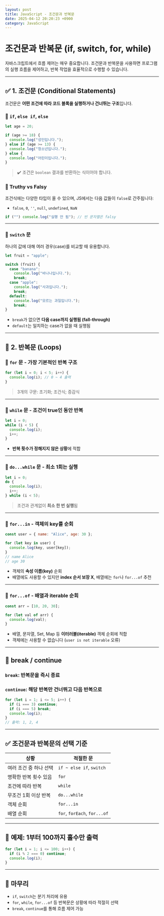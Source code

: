 ```yaml
---
layout: post
title: JavaScript - 조건문과 반복문
date: 2025-04-12 20:20:23 +0900
category: JavaScript
---
```

# 조건문과 반복문 (if, switch, for, while)

자바스크립트에서 흐름 제어는 매우 중요합니다. 조건문과 반복문을 사용하면 프로그램의 실행 흐름을 제어하고, 반복 작업을 효율적으로 수행할 수 있습니다.

---

## ✅ 1. 조건문 (Conditional Statements)

조건문은 **어떤 조건에 따라 코드 블록을 실행하거나 건너뛰는 구조**입니다.

### 🔹 `if`, `else if`, `else`

```js
let age = 20;

if (age >= 18) {
  console.log("성인입니다.");
} else if (age >= 13) {
  console.log("청소년입니다.");
} else {
  console.log("어린이입니다.");
}
```

> ✔️ 조건은 `boolean` 결과를 반환하는 식이어야 합니다.

### 📌 Truthy vs Falsy

조건식에는 다양한 타입이 올 수 있으며, JS에서는 다음 값들이 `false`로 간주됩니다:

- `false`, `0`, `''`, `null`, `undefined`, `NaN`

```js
if ("") console.log("실행 안 됨"); // 빈 문자열은 falsy
```

---

### 🔹 `switch` 문

하나의 값에 대해 여러 경우(case)를 비교할 때 유용합니다.

```js
let fruit = "apple";

switch (fruit) {
  case "banana":
    console.log("바나나입니다.");
    break;
  case "apple":
    console.log("사과입니다.");
    break;
  default:
    console.log("모르는 과일입니다.");
    break;
}
```

- `break`가 없으면 **다음 case까지 실행됨 (fall-through)**  
- `default`는 일치하는 case가 없을 때 실행됨

---

## 🔁 2. 반복문 (Loops)

### 🔹 `for` 문 - 가장 기본적인 반복 구조

```js
for (let i = 0; i < 5; i++) {
  console.log(i); // 0 ~ 4 출력
}
```

> 3개의 구문: 초기화; 조건식; 증감식

---

### 🔹 `while` 문 - 조건이 true인 동안 반복

```js
let i = 0;
while (i < 5) {
  console.log(i);
  i++;
}
```

- **반복 횟수가 정해지지 않은 상황**에 적합

---

### 🔹 `do...while` 문 - 최소 1회는 실행

```js
let i = 0;
do {
  console.log(i);
  i++;
} while (i < 5);
```

> 조건과 관계없이 **최소 한 번 실행**됨

---

### 🔹 `for...in` - 객체의 key를 순회

```js
const user = { name: "Alice", age: 30 };

for (let key in user) {
  console.log(key, user[key]);
}
// name Alice
// age 30
```

- 객체의 **속성 이름(key)** 순회
- 배열에도 사용할 수 있지만 **index 순서 보장 X**, 배열에는 `for`나 `for...of` 추천

---

### 🔹 `for...of` - 배열과 iterable 순회

```js
const arr = [10, 20, 30];

for (let val of arr) {
  console.log(val);
}
```

- 배열, 문자열, Set, Map 등 **이터러블(iterable)** 객체 순회에 적합
- 객체에는 사용할 수 없습니다 (`user is not iterable` 오류)

---

## 🧷 break / continue

### `break`: 반복문을 즉시 종료  
### `continue`: 해당 반복만 건너뛰고 다음 반복으로

```js
for (let i = 1; i <= 5; i++) {
  if (i === 3) continue;
  if (i === 5) break;
  console.log(i);
}
// 출력: 1, 2, 4
```

---

## ✅ 조건문과 반복문의 선택 기준

| 상황 | 적절한 문 |
|------|-----------|
| 여러 조건 중 하나 선택 | `if ~ else if`, `switch` |
| 명확한 반복 횟수 있음 | `for` |
| 조건에 따라 반복 | `while` |
| 무조건 1회 이상 반복 | `do...while` |
| 객체 순회 | `for...in` |
| 배열 순회 | `for`, `forEach`, `for...of` |

---

## 🧠 예제: 1부터 100까지 홀수만 출력

```js
for (let i = 1; i <= 100; i++) {
  if (i % 2 === 0) continue;
  console.log(i);
}
```

---

## 📌 마무리

- `if`, `switch`는 분기 처리에 유용
- `for`, `while`, `for...of` 등 반복문은 상황에 따라 적절히 선택
- `break`, `continue`를 통해 흐름 제어 가능